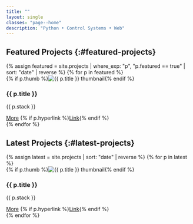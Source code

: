 ```yaml
---
title: ""
layout: single
classes: "page--home"
description: "Python • Control Systems • Web"
---
```


## Featured Projects {:#featured-projects}

<div class="stack">
{% assign featured = site.projects | where_exp: "p", "p.featured == true" | sort: "date" | reverse %}
{% for p in featured %}
<div class="project-card">
  <div class="card-media">
    {% if p.thumb %}<img src="{{ p.thumb | relative_url }}" alt="{{ p.title }} thumbnail">{% endif %}
  </div>
  <div class="card-body">
    <h3>{{ p.title }}</h3>
    <p>{{ p.stack }}</p>
  </div>
  <div class="card-buttons">
    <a class="btn-pill" href="{{ p.url | relative_url }}">More</a>
    {% if p.hyperlink %}<a class="btn-pill" href="{{ p.hyperlink }}" target="_blank" rel="noopener">Link</a>{% endif %}
  </div>
</div>
{% endfor %}
</div>

## Latest Projects {:#latest-projects}

<div class="stack">
{% assign latest = site.projects | sort: "date" | reverse %}
{% for p in latest %}
<div class="project-card">
  <div class="card-media">
    {% if p.thumb %}<img src="{{ p.thumb | relative_url }}" alt="{{ p.title }} thumbnail">{% endif %}
  </div>
  <div class="card-body">
    <h3>{{ p.title }}</h3>
    <p>{{ p.stack }}</p>
  </div>
  <div class="card-buttons">
    <a class="btn-pill" href="{{ p.url | relative_url }}">More</a>
    {% if p.hyperlink %}<a class="btn-pill" href="{{ p.hyperlink }}" target="_blank" rel="noopener">Link</a>{% endif %}
  </div>
</div>
{% endfor %}
</div>
